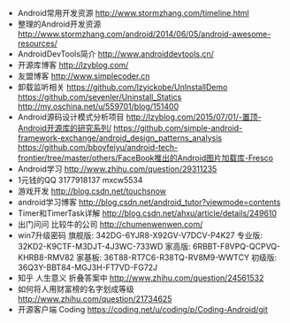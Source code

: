 - Android常用开发资源 http://www.stormzhang.com/timeline.html
- 整理的Android开发资源 http://www.stormzhang.com/android/2014/06/05/android-awesome-resources/
- AndroidDevTools简介 http://www.androiddevtools.cn/
- 开源库博客 http://lzyblog.com/
- 友盟博客 http://www.simplecoder.cn
- 卸载监听相关
https://github.com/lzyickobe/UnInstallDemo
https://github.com/sevenler/Uninstall_Statics
http://my.oschina.net/u/559701/blog/151400
- Android源码设计模式分析项目
http://lzyblog.com/2015/07/01/-置顶-Android开源库的研究系列/
https://github.com/simple-android-framework-exchange/android_design_patterns_analysis
https://github.com/bboyfeiyu/android-tech-frontier/tree/master/others/FaceBook推出的Android图片加载库-Fresco
- Android学习 http://www.zhihu.com/question/29311235
- 1元钱的QQ 3177918137 mxcw5534
- 游戏开发 http://blog.csdn.net/touchsnow
- android学习博客 http://blog.csdn.net/android_tutor?viewmode=contents
- Timer和TimerTask详解 http://blog.csdn.net/ahxu/article/details/249610
- 出门问问 比较牛的公司 http://chumenwenwen.com/
- win7升级密码 
旗舰版: 342DG-6YJR8-X92GV-V7DCV-P4K27
专业版: 32KD2-K9CTF-M3DJT-4J3WC-733WD
家高版: 6RBBT-F8VPQ-QCPVQ-KHRB8-RMV82
家基板: 36T88-RT7C6-R38TQ-RV8M9-WWTCY
初级版: 36Q3Y-BBT84-MGJ3H-FT7VD-FG72J
- 知乎 人生意义 折叠答案中 http://www.zhihu.com/question/24561532
- 如何将人用财富榜的名字划成等级 http://www.zhihu.com/question/21734625
- 开源客户端 Coding https://coding.net/u/coding/p/Coding-Android/git